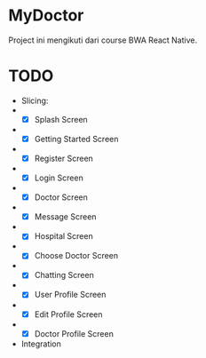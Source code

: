 # MyDoctor
Project ini mengikuti dari course BWA React Native.

# TODO

- Slicing:
- - [x] Splash Screen
- - [x] Getting Started Screen
- - [x] Register Screen
- - [x] Login Screen
- - [x] Doctor Screen
- - [x] Message Screen
- - [x] Hospital Screen
- - [x] Choose Doctor Screen
- - [x] Chatting Screen
- - [x] User Profile Screen
- - [x] Edit Profile Screen
- - [x] Doctor Profile Screen

- Integration

